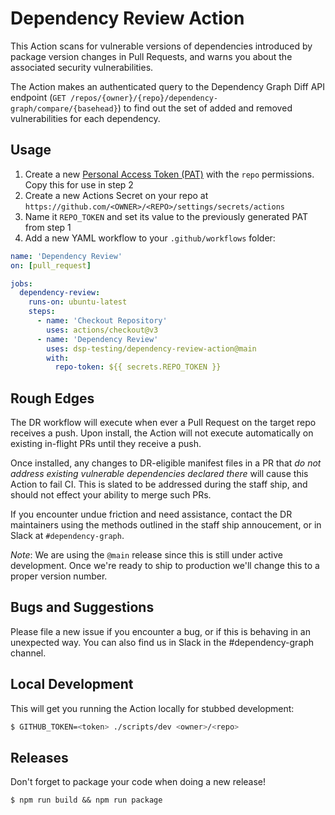 # Dependency Review Action

This Action scans for vulnerable versions of dependencies introduced
by package version changes in Pull Requests, and warns you about the
associated security vulnerabilities.

The Action makes an authenticated query to the Dependency Graph Diff
API endpoint (`GET /repos/{owner}/{repo}/dependency-graph/compare/{basehead}`)
to find out the set of added and removed vulnerabilities for each dependency.


## Usage

1. Create a new [Personal Access Token
   (PAT)](https://github.com/settings/tokens) with the `repo` permissions. Copy this for use in step 2
2. Create a new Actions Secret on your repo at `https://github.com/<OWNER>/<REPO>/settings/secrets/actions`
3. Name it `REPO_TOKEN` and set its value to the previously generated PAT from step 1
4. Add a new YAML workflow to your `.github/workflows` folder:

```yaml
name: 'Dependency Review'
on: [pull_request]

jobs:
  dependency-review:
    runs-on: ubuntu-latest
    steps:
      - name: 'Checkout Repository'
        uses: actions/checkout@v3
      - name: 'Dependency Review'
        uses: dsp-testing/dependency-review-action@main
        with:
          repo-token: ${{ secrets.REPO_TOKEN }}
```

## Rough Edges

The DR workflow will execute when ever a Pull Request on the target
repo receives a push. Upon install, the Action will not execute
automatically on existing in-flight PRs until they receive a push.


Once installed, any changes to DR-eligible manifest files in a PR that
_do not address existing vulnerable dependencies declared there_ will
cause this Action to fail CI. This is slated to be addressed during
the staff ship, and should not effect your ability to merge such PRs.


If you encounter undue friction and need assistance, contact the DR
maintainers using the methods outlined in the staff ship annoucement,
or in Slack at `#dependency-graph`.


_Note_: We are using the `@main` release since this is still under
active development. Once we're ready to ship to production we'll
change this to a proper version number.

## Bugs and Suggestions

Please file a new issue if you encounter a bug, or if this is behaving
in an unexpected way. You can also find us in Slack in the
#dependency-graph channel.

## Local Development

This will get you running the Action locally for stubbed development:

```sh
$ GITHUB_TOKEN=<token> ./scripts/dev <owner>/<repo>
```

## Releases

Don't forget to package your code when doing a new release!

```
$ npm run build && npm run package
```

